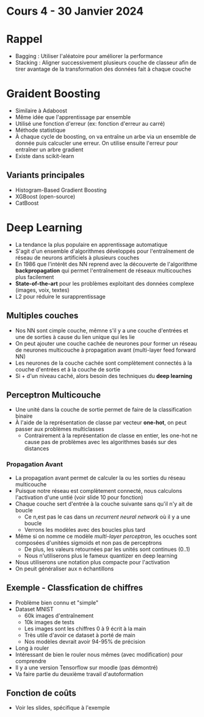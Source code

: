 # Cours 4 - 30 Janvier 2024

# Rappel
- Bagging : Utiliser l'aléatoire pour améliorer la performance
- Stacking : Aligner successivement plusieurs couche de classeur afin de tirer avantage de la transformation des données fait à chaque couche

# Graident Boosting
- Similaire à Adaboost
- Même idée que l'apprentissage par ensemble
- Utilisé une fonction d'erreur (ex: fonction d'erreur au carré)
- Méthode statistique
- À chaque cycle de boosting, on va entraîne un arbe via un ensemble de donnée puis calcucler une erreur. On utilise ensuite l'erreur pour entraîner un arbre gradient
- Existe dans scikit-learn

## Variants principales
- Histogram-Based Gradient Boosting
- XGBoost (open-source)
- CatBoost

# Deep Learning
- La tendance la plus populaire en apprentissage automatique
- S'agit d'un ensemble d'algorithmes développés pour l'entraînement de réseau de neurons artificiels à plusieurs couches
- En 1986 que l'intérêt des NN reprend avec la découverte de l'algorithme **backpropagation** qui permet l'entraînement de réseaux multicouches plus facilement
- **State-of-the-art** pour les problèmes exploitant des données complexe (images, voix, textes)
- L2 pour réduire le surapprentissage

## Multiples couches
- Nos NN sont cimple couche, mêmne s'il y a une couche d'entrées et une de sorties à cause du lien unique qui les lie
- On peut ajouter une couche cachée de neurones pour former un réseau de neurones multicouche à propagation avant (multi-layer feed forward NN)
- Les neurones de la couche cachée sont complètement connectés à la couche d'entrées et à la couche de sortie
- Si + d'un niveau caché, alors besoin des techniques du **deep learning**

## Perceptron Multicouche
- Une unité dans la couche de sortie permet de faire de la classification binaire
- À l'aide de la représentation de classe par vecteur **one-hot**, on peut passer aux problèmes multiclasses
  - Contrairement à la représentation de classe en entier, les one-hot ne cause pas de problèmes avec les algorithmes basés sur des distances
 
### Propagation Avant
- La propagation avant permet de calculer la ou les sorties du réseau multicouche
- Puisque notre réseau est complètement connecté, nous calculons l'activation d'une untié (voir slide 10 pour fonction)
- Chaque couche sert d'entrée à la couche suivante sans qu'il n'y ait de boucle
  - Ce n,est pas le cas dans un _recurrent neural network_ où il y a une boucle
  - Verrons les modèles avec des boucles plus tard
- Même si on nomme ce modèle _multi-layer perceptron_, les ocuches sont composées d'unitées sigmoids et non pas de perceptrons
  - De plus, les valeurs retournées par les unités sont continues (0..1)
  - Nous n'utiliserons plus le fameux quantizer en deep learning
- Nous utiliserons une notation plus compacte pour l'activation
- On peuit généraliser aux n échantillons

## Exemple - Classfication de chiffres
- Problème bien connu et "simple"
- Dataset MNIST
  - 60k images d'entraînement
  - 10k images de tests
  - Les images sont les chiffres 0 à 9 écrit à la main
  - Très utile d'avoir ce dataset à porté de main
  - Nos modèles devrait avoir 94-95% de précision
- Long à rouler
- Intéressant de bien le rouler nous mêmes (avec modification) pour comprendre
- Il y a une version Tensorflow sur moodle (pas démontré)
- Va faire partie du deuxième travail d'autoformation

## Fonction de coûts
- Voir les slides, spécifique à l'exemple
